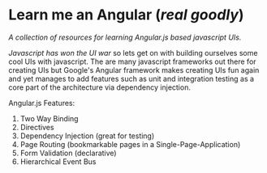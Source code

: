 Learn me an Angular (_real goodly_)
=============
_A collection of resources for learning Angular.js based javascript UIs._

*Javascript has won the UI war* so lets get on with building ourselves some cool UIs with javascript. The are many javascript frameworks out there for creating UIs but Google's Angular framework makes creating UIs fun again and yet manages to add features such as unit and integration testing as a core part of the architecture via dependency injection.

Angular.js Features:
1. Two Way Binding
2. Directives
3. Dependency Injection (great for testing)
4. Page Routing (bookmarkable pages in a Single-Page-Application)
5. Form Validation (declarative)
6. Hierarchical Event Bus




